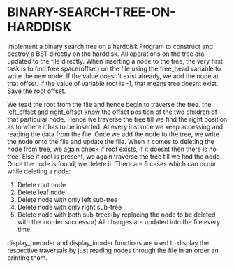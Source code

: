 # BINARY-SEARCH-TREE-ON-HARDDISK
Implement a binary search tree on a harddisk
Program to construct and destroy a BST directly on the harddisk. All operations on the tree ara updated to the file directly.
When inserting a node to the tree, the very first task is to find free space(offset) on the file using the free_head variable to write the new node. If the value doesn't 
exist already, we add the node at that offset. If the value of variable root is -1, that means tree doesnt exist. Save the root offset.

We read the root from the file and hence begin to traverse the tree. the left_offset and right_offset know
the offset position of the two children of that particular node. Hence we traverse the tree till we
find the right position as to where it has to be inserted. At every instance we keep accessing and 
reading the data from the file. Once we add the node to the tree, we write the node onto the file and 
update the file.
When it comes to deleting the node from tree, we again check if root exists, if it doesnt then there 
is no tree. Else if root is present, we again traverse the tree till we find the node. Once the node is found, we delete it.
There are 5 cases which can occur while deleting a node:
1. Delete root node
2. Delete leaf node
3. Delete node with only left sub-tree
4. Delete node with only right sub-tree
5. Delete node with both sub-trees(by replacing the node to be deleted with the inorder successor)
All changes are updated into the file every time.

display_preorder and display_inorder functions are used to display the respective traversals by just reading nodes through the file in an order an printing them. 
